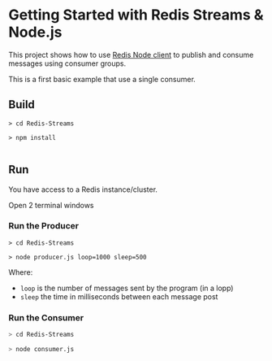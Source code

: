 # Getting Started with Redis Streams & Node.js

This project shows how to use [Redis Node client](http://redis.js.org/) to publish and consume messages using consumer groups.

This is a first basic example that use a single consumer.

## Build

```
> cd Redis-Streams

> npm install


```

## Run

You have access to a Redis instance/cluster.

Open 2 terminal windows 

### Run the Producer

```
> cd Redis-Streams

> node producer.js loop=1000 sleep=500
```

Where:

* `loop` is the number of messages sent by the program (in a lopp)
* `sleep` the time in milliseconds between each message post


### Run the Consumer

```bash
> cd Redis-Streams

> node consumer.js 

```

